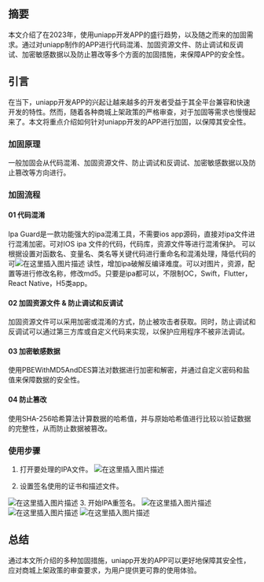﻿

## 摘要
本文介绍了在2023年，使用uniapp开发APP的盛行趋势，以及随之而来的加固需求。通过对uniapp制作的APP进行代码混淆、加固资源文件、防止调试和反调试、加密敏感数据以及防止篡改等多个方面的加固措施，来保障APP的安全性。

## 引言
在当下，uniapp开发APP的兴起让越来越多的开发者受益于其全平台兼容和快速开发的特性。然而，随着各种商城上架政策的严格审查，对于加固等需求也慢慢起来了。本文将重点介绍如何针对uniapp开发的APP进行加固，以保障其安全性。

### 加固原理
一般加固会从代码混淆、加固资源文件、防止调试和反调试、加密敏感数据以及防止篡改等方向进行。

### 加固流程
#### 01 代码混淆
Ipa Guard是一款功能强大的ipa混淆工具，不需要ios app源码，直接对ipa文件进行混淆加密。可对IOS ipa 文件的代码，代码库，资源文件等进行混淆保护。 可以根据设置对函数名、变量名、类名等关键代码进行重命名和混淆处理，降低代码的可![在这里插入图片描述](https://img-blog.csdnimg.cn/direct/0120d4a6a3f441c59c2406b33b4b90a4.png)
读性，增加ipa破解反编译难度。可以对图片，资源，配置等进行修改名称，修改md5。只要是ipa都可以，不限制OC，Swift，Flutter，React Native，H5类app。



#### 02 加固资源文件 & 防止调试和反调试
加固资源文件可以采用加密或混淆的方式，防止被攻击者获取。同时，防止调试和反调试可以通过第三方库或自定义代码来实现，以保护应用程序不被非法调试。

#### 03 加密敏感数据
使用PBEWithMD5AndDES算法对数据进行加密和解密，并通过自定义密码和盐值来保障数据的安全性。

#### 04 防止篡改
使用SHA-256哈希算法计算数据的哈希值，并与原始哈希值进行比较以验证数据的完整性，从而防止数据被篡改。

### 使用步骤
1. 打开要处理的IPA文件。
![在这里插入图片描述](https://img-blog.csdnimg.cn/direct/634e5f3cf7a84ab7a645e7b16d6f8814.png)

2. 设置签名使用的证书和描述文件。

![在这里插入图片描述](https://img-blog.csdnimg.cn/direct/dd005687fcb04e43958383a2ff32897f.png)
3. 开始IPA重签名。
![在这里插入图片描述](https://img-blog.csdnimg.cn/direct/79c7e2de852b4312a5c6789d549e87da.png)![在这里插入图片描述](https://img-blog.csdnimg.cn/direct/655181d1f85044efb1d4225646facb3d.png)
![在这里插入图片描述](https://img-blog.csdnimg.cn/direct/8a6c3f3774bb4870bdc1aaa5655ff199.png)



## 总结
通过本文所介绍的多种加固措施，uniapp开发的APP可以更好地保障其安全性，应对商城上架政策的审查要求，为用户提供更可靠的使用体验。

